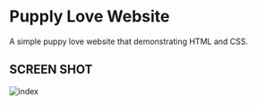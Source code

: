 # Pupply Love Website

A simple puppy love website that demonstrating HTML and CSS.

## SCREEN SHOT

![index](https://user-images.githubusercontent.com/28902787/27472909-d7bcd592-57c2-11e7-9a11-a8d03ad53194.png)
